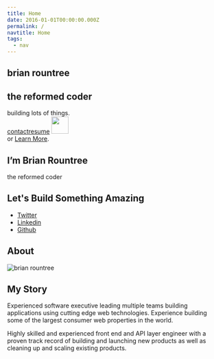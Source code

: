 ```yaml
---
title: Home
date: 2016-01-01T00:00:00.000Z
permalink: /
navtitle: Home
tags:
  - nav
---
```

<section class="coversection">
      <div class="covercontainer w-container">
        <div class="cube _1" style="transform: translateX(0px) translateY(-126vh) translateZ(-250px) rotateX(360deg) rotateY(180deg) rotateZ(0deg); transform-style: preserve-3d; transition: transform 30000ms linear 0s;">
          <div class="cube-face bottom green"></div>
          <div class="cube-face top green"></div>
          <div class="cube-face right green"></div>
          <div class="cube-face left green"></div>
          <div class="cube-face back green"></div>
          <div class="cube-face front green"></div>
        </div>
        <div class="cube _2 w-hidden-tiny" style="transform: translateX(0px) translateY(-134vh) translateZ(-500px) rotateX(360deg) rotateY(180deg) rotateZ(0deg); transform-style: preserve-3d; transition: transform 30000ms linear 0s;">
          <div class="cube-face bottom red"></div>
          <div class="cube-face top red"></div>
          <div class="cube-face right red"></div>
          <div class="cube-face left red"></div>
          <div class="cube-face back red"></div>
          <div class="cube-face front red"></div>
        </div>
        <div class="cube _3" style="transform: translateX(0px) translateY(-100vh) translateZ(250px) rotateX(360deg) rotateY(180deg) rotateZ(0deg); transform-style: preserve-3d; transition: transform 30000ms linear 0s;">
          <div class="cube-face bottom blue"></div>
          <div class="cube-face top blue"></div>
          <div class="cube-face right blue"></div>
          <div class="cube-face left blue"></div>
          <div class="cube-face back blue"></div>
          <div class="cube-face front blue"></div>
        </div>
        <div class="cube _4 w-hidden-tiny" style="transform: translateX(0px) translateY(-140vh) translateZ(-650px) rotateX(360deg) rotateY(180deg) rotateZ(0deg); transform-style: preserve-3d; transition: transform 30000ms linear 0s;">
          <div class="cube-face bottom orange"></div>
          <div class="cube-face top orange"></div>
          <div class="cube-face right orange"></div>
          <div class="cube-face left orange"></div>
          <div class="cube-face back orange"></div>
          <div class="cube-face front orange"></div>
        </div>
        <h1 class="cover-title w-hidden-tiny" style="opacity: 1; transform: translateX(0px) translateY(0px) translateZ(0px) scaleX(1) scaleY(1) scaleZ(1) rotateX(0deg) rotateY(0deg) rotateZ(0deg); transform-style: preserve-3d; transition: opacity 2000ms cubic-bezier(0.23, 1, 0.32, 1) 0s, transform 2000ms cubic-bezier(0.23, 1, 0.32, 1) 0s;">brian rountree</h1>
        <h1 class="cover-title w-hidden-main w-hidden-medium w-hidden-small" style="opacity: 1; transform: translateX(0px) translateY(0px) translateZ(0px) scaleX(1) scaleY(1) scaleZ(1) rotateX(0deg) rotateY(0deg) rotateZ(0deg); transform-style: preserve-3d; transition: opacity 2000ms cubic-bezier(0.23, 1, 0.32, 1) 0s, transform 2000ms cubic-bezier(0.23, 1, 0.32, 1) 0s;">the reformed coder</h1>
        <div class="cover-subtitle" style="opacity: 1; transform: translateX(0px) translateY(0px) translateZ(0px) scaleX(1) scaleY(1) scaleZ(1) rotateX(0deg) rotateY(0deg) rotateZ(0deg); transform-style: preserve-3d; transition: opacity 2000ms cubic-bezier(0.23, 1, 0.32, 1) 0s, transform 2000ms cubic-bezier(0.23, 1, 0.32, 1) 0s;">building lots of things.</div>
        <div class="cover-cta" style="opacity: 1; transform: translateX(0px) translateY(0px) translateZ(0px) scaleX(1) scaleY(1) scaleZ(1) rotateX(0deg) rotateY(0deg) rotateZ(0deg); transform-style: preserve-3d; transition: opacity 2000ms cubic-bezier(0.23, 1, 0.32, 1) 0s, transform 2000ms cubic-bezier(0.23, 1, 0.32, 1) 0s;">
        <a target="_blank" href="https://webflow.com/dashboard/signup" class="button--cta w-button">contact</a><a href="#intro" class="button--cta secondary w-button">resume</a> <a href="#intro" class="go-down-link w-inline-block" style="transition: transform 0.2s ease 0s, -webkit-transform 0.2s ease 0s, opacity 1500ms ease 0s; opacity: 1;"><img src="https://uploads-ssl.webflow.com/566fb9dc1b4525b47c0c2505/592ff5b9723a917fb93de6ca_arrow-down.svg" width="40"></a>
          <div class="cover-cta-learnmore">or <a href="#">Learn More</a>.</div>
        </div>
      </div>
    </section>


<section>

<h1 class="site-name">I’m Brian Rountree</h1>

<p class="site-designation">the reformed coder</p>

<h2 class="site-slogan">Let's Build Something Amazing</h2>

<div class="social-link">

<ul class="social-profiles">

<li class="item"><a href="https://twitter.com/pixelarchitect" class="fa-twitter"><span>Twitter</span></a></li>

<li class="item"><a href="https://www.linkedin.com/in/brianrountree" class="fa-linkedin"><span>Linkedin</span></a></li>

<li class="item"><a href="https://github.com/brountreeRS" class="fa-github"><span>Github</span></a></li>

</ul>

</div>

</section>

<section id="about">

<h2>About</h2>

<div class="profile-pic">

![brian rountree](/static/img/btr-head-shot-sliced.png)

</div>

<h2 class="title">My Story</h2>

<p>Experienced software executive leading multiple teams building applications using cutting edge web technologies. Experience building some of the largest consumer web properties in the world.</p>

<p>Highly skilled and experienced front end and API layer engineer with a proven track record of building and launching new products as well as cleaning up and scaling existing products.</p>

</section>

